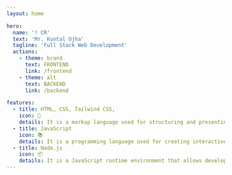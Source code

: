 ```yaml
---
layout: home

hero:
  name: '! CR'
  text: 'Mr. Kuntal Ojha'
  tagline: 'Full Stack Web Development'
  actions:
    - theme: brand
      text: FRONTEND
      link: /frontend
    - theme: alt
      text: BACKEND
      link: /backend

features:
  - title: HTML, CSS, Tailwind CSS,
    icon: 🎨
    details: It is a markup language used for structuring and presenting content on the World Wide Web.
  - title: JavaScript
    icon: 📚
    details: It is a programming language used for creating interactive effects within and around HTML and XML documents.
  - title: Node.js
    icon: 📦
    details: It is a JavaScript runtime environment that allows developers to run JavaScript code outside of a web browser, on the server-side.
---
```

